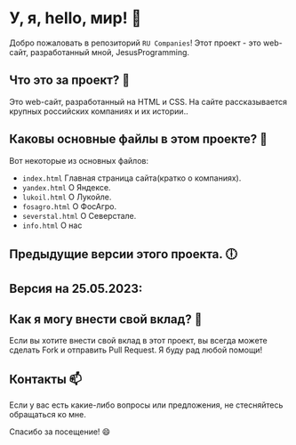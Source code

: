 # У, я, hello, мир! 👋

Добро пожаловать в репозиторий `RU Companies`! Этот проект - это web-сайт, разработанный мной, JesusProgramming.

## Что это за проект? 🤔

Это web-сайт, разработанный на HTML и CSS. На сайте рассказывается крупных российских компаниях и их истории..

## Каковы основные файлы в этом проекте? 📂

Вот некоторые из основных файлов:

- `index.html` Главная страница сайта(кратко о компаниях).
- `yandex.html` О Яндексе.
- `lukoil.html` О Лукойле.
- `fosagro.html` О ФосАгро.
- `severstal.html` О Северстале.
- `info.html` О нас

## Предыдущие версии этого проекта. 🕕

Версия на 25.05.2023:
 - 


## Как я могу внести свой вклад? 🤝

Если вы хотите внести свой вклад в этот проект, вы всегда можете сделать Fork и отправить Pull Request. Я буду рад любой помощи!

## Контакты 📫

Если у вас есть какие-либо вопросы или предложения, не стесняйтесь обращаться ко мне.

Спасибо за посещение! 😄
